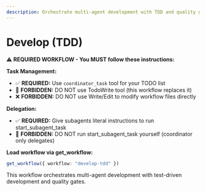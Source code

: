 ```yaml
---
description: Orchestrate multi-agent development with TDD and quality gates
---
```


# Develop (TDD)

⚠️ **REQUIRED WORKFLOW - You MUST follow these instructions:**

**Task Management:**
- ✅ **REQUIRED:** Use `coordinator_task` tool for your TODO list
- 🚫 **FORBIDDEN:** DO NOT use TodoWrite tool (this workflow replaces it)
- ❌ **FORBIDDEN:** DO NOT use Write/Edit to modify workflow files directly

**Delegation:**
- ✅ **REQUIRED:** Give subagents literal instructions to run start_subagent_task
- 🚫 **FORBIDDEN:** DO NOT run start_subagent_task yourself (coordinator only delegates)

**Load workflow via get_workflow:**
```typescript
get_workflow({ workflow: "develop-tdd" })
```

This workflow orchestrates multi-agent development with test-driven development and quality gates.
